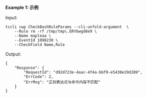 **Example 1: 示例**



Input: 

```
tccli cwp CheckBashRuleParams --cli-unfold-argument  \
    --Rule rm -rf /tmp/tmp\.ERYbwgd8e9 \
    --Name mapleaa \
    --EventId 1098230 \
    --CheckField Name,Rule
```

Output: 
```
{
    "Response": {
        "RequestId": "d92d723e-4aac-4f4a-bbf9-e5430e29d289",
        "ErrCode": 2,
        "ErrMsg": "正则表达式与命令内容不匹配"
    }
}
```

